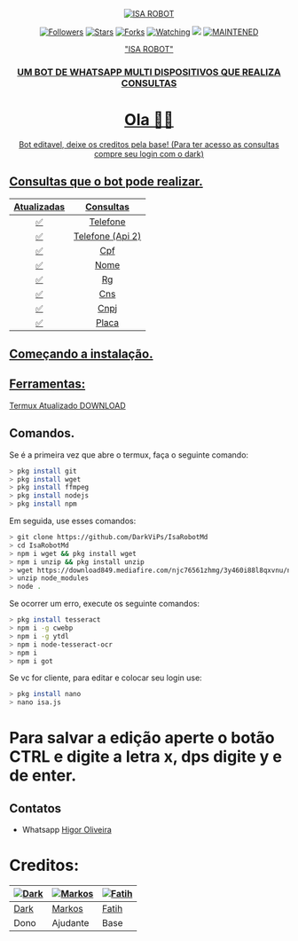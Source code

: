 </p>
<p align="center">
<a href="https://telegra.ph/file/8825f0af30a3ce27cec26.png"><img title="ISA ROBOT" src="https://telegra.ph/file/8825f0af30a3ce27cec26.png"></a>
<p align="center">
<a href="https://github.com/AgusAliansyah?tab=followers"><img title="Followers" src="https://img.shields.io/github/followers/AgusAliansyah?color=blue&style=flat-square"></a>
<a href="https://github.com/AgusAliansyah/vvipbot-wa/stargazers/"><img title="Stars" src="https://img.shields.io/github/stars/AgusAliansyah/vvipbot-wa?color=red&style=flat-square"></a>
<a href="https://github.com/AgusAliansyah/vvipbot-wa/network/members"><img title="Forks" src="https://img.shields.io/github/forks/AgusAliansyah/vvipbot-wa?color=red&style=flat-square"></a>
<a href="https://github.com/AgusAliansyah/termux-whatsapp-bot/watchers"><img title="Watching" src="https://img.shields.io/github/watchers/AgusAliansyah/vvipbot-walabel=Watchers&color=blue&style=flat-square"></a>
<a href="https://hits.seeyoufarm.com"><img src="https://hits.seeyoufarm.com/api/count/incr/badge.svg?url=https%3A%2F%2Fgithub.com%2FAgusAliansyah%2Fvvipbot-wa&count_bg=%2379C83D&title_bg=%23555555&icon=probot.svg&icon_color=%2300FF6D&title=hits&edge_flat=false"/></a>
<a href="#"><img title="MAINTENED" src="https://img.shields.io/badge/MAINTENED-YES-blue.svg"></a>
</p>

<div align="center">
   <a href="https://repository-images.githubusercontent.com/292765152/b5b54c80-ef19-11ea-9998-10a88f042830"> "ISA ROBOT"
    <h3> UM BOT DE WHATSAPP MULTI DISPOSITIVOS QUE REALIZA CONSULTAS </h3>

# Ola 👋🏻

Bot editavel, deixe os creditos pela base! (Para ter acesso as consultas compre seu login com o dark)
</div>

   ## Consultas que o bot pode realizar.

| Atualizadas |                Consultas          |
| :-----------: | :--------------------------------: |
|       ✅       | Telefone          |
|       ✅       | Telefone (Api 2)                  |
|       ✅       | Cpf                      |
|       ✅       | Nome   |
|       ✅       | Rg   |
|       ✅       | Cns   |
|       ✅       | Cnpj   |
|       ✅       | Placa   |


## Começando a instalação.

## Ferramentas:

Termux Atualizado [DOWNLOAD](https://f-droid.org/repo/com.termux_118.apk) 

## Comandos.

Se é a primeira vez que abre o termux, faça o seguinte comando:
```bash
> pkg install git
> pkg install wget
> pkg install ffmpeg
> pkg install nodejs
> pkg install npm
```
Em seguida, use esses comandos:
```bash
> git clone https://github.com/DarkViPs/IsaRobotMd
> cd IsaRobotMd
> npm i wget && pkg install wget
> npm i unzip && pkg install unzip
> wget https://download849.mediafire.com/njc76561zhmg/3y460i88l8qxvnu/node_modules.zip
> unzip node_modules
> node .
```

Se ocorrer um erro, execute os seguinte comandos:
```bash
> pkg install tesseract
> npm i -g cwebp
> npm i -g ytdl
> npm i node-tesseract-ocr
> npm i
> npm i got
```
   
Se vc for cliente, para editar e colocar seu login use:
```bash
> pkg install nano
> nano isa.js
```
 # Para salvar a edição aperte o botão CTRL e digite a letra x, dps digite y e de enter.

## Contatos
* Whatsapp [Higor Oliveira](https://wa.me/5517991134416)

# Creditos:
 [![Dark](https://telegra.ph/file/77378b2c93927a5965539.png)](https://wa.me/5517991134416) | [![Markos](https://telegra.ph/file/39f83106b3cfe2125c39a.jpg)](https://wa.me/559491423691) | [![Fatih](https://telegra.ph/file/bff32373b508e69b611a9.png)](https://github.com/DikaArdnt)
----|----|----
[Dark](https://wa.me/5517991134416) | [Markos](https://wa.me/559491423691) | [Fatih](https://github.com/DikaArdnt)
 Dono | Ajudante | Base




